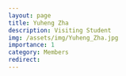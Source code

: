 ```yaml
---
layout: page
title: Yuheng Zha
description: Visiting Student
img: /assets/img/Yuheng_Zha.jpg
importance: 1
category: Members
redirect: 
---
```

